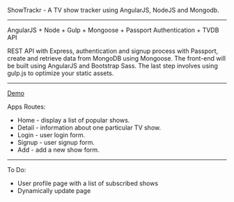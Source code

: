 ShowTrackr - A TV show tracker using AngularJS, NodeJS and Mongodb.

---
AngularJS + Node + Gulp + Mongoose + Passport Authentication + TVDB API

REST API with Express, authentication and signup process with Passport, create and retrieve data from MongoDB using Mongoose. The front-end will be built using AngularJS and Bootstrap Sass. The last step involves using gulp.js to optimize your static assets.

---
[Demo](http://nixsiow.com/showtrackr)

Apps Routes:
* Home - display a list of popular shows.
* Detail - information about one particular TV show.
* Login - user login form.
* Signup - user signup form.
* Add - add a new show form.

---
To Do:
* User profile page with a list of subscribed shows
* Dynamically update page <title> on each route
* Create a personalized calendar view with subscribed shows
* Create a calendar view that displays every show (time, date, network, episode overview)
* Display a show’s episodes in Bootstrap Tabs, grouped by seasons
* Text message notifications
* Customizable alert time (2 hours in advance, 1 day in advance, etc.)
* Add an admin role; only admins can add new TV shows
* Display Twitter feed for each TV show
* Create an AngularJS service for fetching and displaying latest news and gossip about a TV show
* Resize thumbnails via sharp and optimize via gulp-imagemin then upload to Amazon S3
* Add Redis database as a caching layer
* Explore token-based authentication
* Live validation of email availability during user signup

---
Optimization - To Do List
DONE:
* Concatenate and minify the scripts
* Minify the stylesheet
* Cache AngularJS templates
* Removing unused CSS
* Enable gzip compression
* Enable static assets caching

To be working on:
* not necessary for us to retrieve information about every single episode of every show because we don’t see it until we view the detail page of that show.

* Currently storing images as Base64 strings that are are fairly large in size and resolution (680 x 1000), not cached, not optimized.

* Put Redis database in front of the MongoDB for caching?  Couchbase database which seems to combine the best of both worlds. Couchbase seems to replace Redis, MongoDB and Riak all togther.

API : [TheTVDB.com API](http://thetvdb.com/)
---

[Awesome Author](https://github.com/sahat)
[Awesome tutorial](http://sahatyalkabov.com/create-a-tv-show-tracker-using-angularjs-nodejs-and-mongodb/)
[Github repo](https://github.com/sahat/tvshow-tracker)
